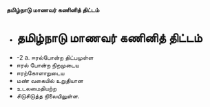 **தமிழ்நாடு மாணவர் கணினித் திட்டம்**
- # தமிழ்நாடு மாணவர் கணினித் திட்டம்
- -2 a. ஈரல்போன்ற திட்பமுள்ள
- ஈரல் போன்ற நிறமுடைய
- ஈரற்கோளாறுடைய
- மண் வகையில் உறுதியான
- உடலமைதியற்ற
- சிடுசிடுத்த நிலையிலுள்ள.

